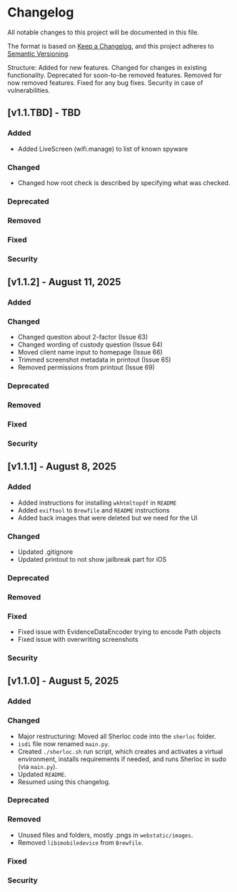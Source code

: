 # Changelog
All notable changes to this project will be documented in this file.

The format is based on [Keep a Changelog](https://keepachangelog.com/en/1.0.0/),
and this project adheres to [Semantic Versioning](https://semver.org/spec/v2.0.0.html).

Structure:
Added for new features.
Changed for changes in existing functionality.
Deprecated for soon-to-be removed features.
Removed for now removed features.
Fixed for any bug fixes.
Security in case of vulnerabilities.

## [v1.1.TBD] - TBD

### Added     
- Added LiveScreen (wifi.manage) to list of known spyware
### Changed
- Changed how root check is described by specifying what was checked.
### Deprecated
### Removed
### Fixed
### Security

## [v1.1.2] - August 11, 2025

### Added     
### Changed
- Changed question about 2-factor (Issue 63)
- Changed wording of custody question (Issue 64)
- Moved client name input to homepage (Issue 66)
- Trimmed screenshot metadata in printout (Issue 65)
- Removed permissions from printout (Issue 69)
### Deprecated
### Removed
### Fixed
### Security

## [v1.1.1] - August 8, 2025

### Added     
- Added instructions for installing `wkhtmltopdf` in `README`
- Added `exiftool` to `Brewfile` and `README` instructions
- Added back images that were deleted but we need for the UI

### Changed
- Updated .gitignore
- Updated printout to not show jailbreak part for iOS

### Deprecated
### Removed
### Fixed
- Fixed issue with EvidenceDataEncoder trying to encode Path objects
- Fixed issue with overwriting screenshots
### Security


## [v1.1.0] - August 5, 2025

### Added     

### Changed
- Major restructuring: Moved all Sherloc code into the `sherloc` folder.
- `isdi` file now renamed `main.py`.
- Created `./sherloc.sh` run script, which creates and activates a virtual environment, installs requirements if needed, and runs Sherloc in sudo (via `main.py`).
- Updated `README`.
- Resumed using this changelog.

### Deprecated
### Removed
- Unused files and folders, mostly .pngs in `webstatic/images`.
- Removed `libimobiledevice` from `Brewfile`. 

### Fixed
### Security
